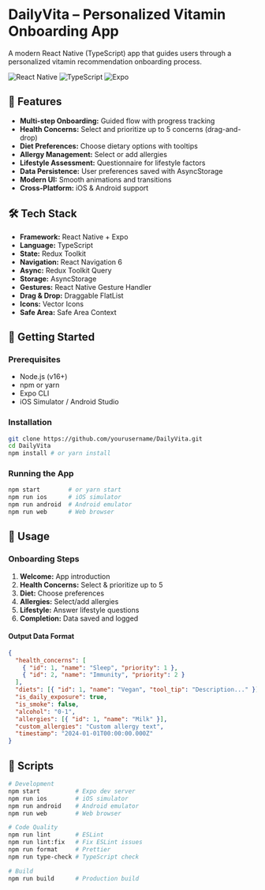 # DailyVita – Personalized Vitamin Onboarding App

A modern React Native (TypeScript) app that guides users through a personalized vitamin recommendation onboarding process.

![React Native](https://img.shields.io/badge/React%20Native-0.79.4-blue.svg)
![TypeScript](https://img.shields.io/badge/TypeScript-5.0-blue.svg)
![Expo](https://img.shields.io/badge/Expo-SDK%2053-blue.svg)

## 📱 Features

- **Multi-step Onboarding:** Guided flow with progress tracking
- **Health Concerns:** Select and prioritize up to 5 concerns (drag-and-drop)
- **Diet Preferences:** Choose dietary options with tooltips
- **Allergy Management:** Select or add allergies
- **Lifestyle Assessment:** Questionnaire for lifestyle factors
- **Data Persistence:** User preferences saved with AsyncStorage
- **Modern UI:** Smooth animations and transitions
- **Cross-Platform:** iOS & Android support

## 🛠 Tech Stack

- **Framework:** React Native + Expo
- **Language:** TypeScript
- **State:** Redux Toolkit
- **Navigation:** React Navigation 6
- **Async:** Redux Toolkit Query
- **Storage:** AsyncStorage
- **Gestures:** React Native Gesture Handler
- **Drag & Drop:** Draggable FlatList
- **Icons:** Vector Icons
- **Safe Area:** Safe Area Context

## 🚀 Getting Started

### Prerequisites

- Node.js (v16+)
- npm or yarn
- Expo CLI
- iOS Simulator / Android Studio

### Installation

```bash
git clone https://github.com/yourusername/DailyVita.git
cd DailyVita
npm install # or yarn install
```

### Running the App

```bash
npm start        # or yarn start
npm run ios      # iOS simulator
npm run android  # Android emulator
npm run web      # Web browser
```

## 🎯 Usage

### Onboarding Steps

1. **Welcome:** App introduction
2. **Health Concerns:** Select & prioritize up to 5
3. **Diet:** Choose preferences
4. **Allergies:** Select/add allergies
5. **Lifestyle:** Answer lifestyle questions
6. **Completion:** Data saved and logged

#### Output Data Format

```json
{
  "health_concerns": [
    { "id": 1, "name": "Sleep", "priority": 1 },
    { "id": 2, "name": "Immunity", "priority": 2 }
  ],
  "diets": [{ "id": 1, "name": "Vegan", "tool_tip": "Description..." }],
  "is_daily_exposure": true,
  "is_smoke": false,
  "alcohol": "0-1",
  "allergies": [{ "id": 1, "name": "Milk" }],
  "custom_allergies": "Custom allergy text",
  "timestamp": "2024-01-01T00:00:00.000Z"
}
```

## 🧪 Scripts

```bash
# Development
npm start          # Expo dev server
npm run ios        # iOS simulator
npm run android    # Android emulator
npm run web        # Web browser

# Code Quality
npm run lint       # ESLint
npm run lint:fix   # Fix ESLint issues
npm run format     # Prettier
npm run type-check # TypeScript check

# Build
npm run build      # Production build
```
